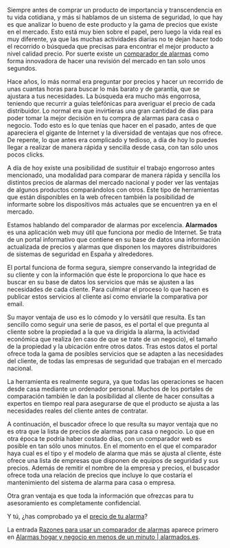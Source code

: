 

Siempre antes de comprar un producto de importancia y transcendencia en tu vida cotidiana, y más si hablamos de un sistema de seguridad, lo que hay es que analizar lo bueno de este producto y la gama de precios que existe en el mercado. Esto está muy bien sobre el papel, pero luego la vida real es muy diferente, ya que las muchas actividades diarias no te dejan hacer todo el recorrido o búsqueda que precisas para encontrar el mejor producto a nivel calidad precio.
Por suerte existe un [comparador de alarmas](https://www.alarmados.es) como forma innovadora de hacer una revisión del mercado en tan solo unos segundos.

Hace años, lo más normal era preguntar por precios y hacer un recorrido de unas cuantas horas para buscar lo más barato y de garantía, que se ajustara a tus necesidades. La búsqueda era mucho más engorrosa, teniendo que recurrir a guías telefónicas para averiguar el precio de cada distribuidor. Lo normal era que invirtieras una gran cantidad de días para poder tomar la mejor decisión en tu compra de alarmas para casa o negocio. Todo esto es lo que tenías que hacer en el pasado, antes de que apareciera el gigante de Internet y la diversidad de ventajas que nos ofrece. De repente, lo que antes era complicado y tedioso, a día de hoy lo puedes llegar a realizar de manera rápida y sencilla desde casa, con tan sólo unos pocos clicks.

A día de hoy existe una posibilidad de sustituir el trabajo engorroso antes mencionado, una modalidad para comparar de manera rápida y sencilla los distintos precios de alarmas del mercado nacional y poder ver las ventajas de algunos productos comparándolos con otros. Este tipo de herramientas que están disponibles en la web ofrecen también la posibilidad de informarte sobre los dispositivos más actuales que se encuentren ya en el mercado.

Estamos hablando del comparador de alarmas por excelencia. **Alarmados** es una aplicación web muy útil que funciona por medio de Internet. Se trata de un portal informativo que contiene en su base de datos una información actualizada de precios y alarmas que disponen los mayores distribuidores de sistemas de seguridad en España y alrededores.

El portal funciona de forma segura, siempre conservando la integridad de su cliente y con la información que éste le proporciona lo que hace es buscar en su base de datos los servicios que más se ajusten a las necesidades de cada cliente. Para culminar el proceso lo que hacen es publicar estos servicios al cliente así como enviarle la comparativa por email.

Su mayor ventaja de uso es lo cómodo y lo versátil que resulta. Es tan sencillo como seguir una serie de pasos, es el portal el que pregunta al cliente sobre la propiedad a la que va dirigida la alarma, la actividad económica que realiza (en caso de que se trate de un negocio), el tamaño de la propiedad y la ubicación entre otros datos. Tras estos datos el portal ofrece toda la gama de posibles servicios que se adapten a las necesidades del cliente, de todas las empresas de seguridad que trabajan en el mercado nacional.

La herramienta es realmente segura, ya que todas las operaciones se hacen desde casa mediante un ordenador personal. Muchos de los portales de comparación también le dan la posibilidad al cliente de hacer consultas a expertos en tiempo real para asegurarse de que el producto se ajusta a las necesidades reales del cliente antes de contratar.

A continuación, el buscador ofrece lo que resulta su mayor ventaja que no es otra que la lista de precios de alarmas para casa o negocio. Lo que en otra época te podría haber costado días, con un comparador web es posible en tan sólo unos minutos.
En el momento en el que el comparador haya cual es el tipo y el modelo de alarma que más se ajusta al cliente, éste ofrece una lista de empresas que disponen de equipos de seguridad y sus precios. Además de remitir el nombre de la empresa y precios, el buscador ofrece toda una relación de precios que incluye lo que costaría el mantenimiento del sistema de alarma para casa o empresa.

Otra gran ventaja es que toda la información que ofrezcas para tu asesoramiento es completamente confidencial.

Y tú, ¿has comprobado ya el [precio de tu alarma](http://www.alarmados.es)?

La entrada [Razones para usar un comparador de alarmas](https://www.alarmados.es/razones-comparador-alarmas/) aparece primero en [Alarmas hogar y negocio en menos de un minuto | alarmados.es](https://www.alarmados.es).
